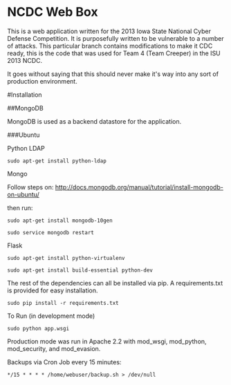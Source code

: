 NCDC Web Box
============

This is a web application written for the 2013 Iowa State National Cyber Defense Competition.  It is purposefully written to be vulnerable to a number of attacks.  This particular branch contains modifications to make it CDC ready, this is the code that was used for Team 4 (Team Creeper) in the ISU 2013 NCDC.

It goes without saying that this should never make it's way into any sort of production environment.

#Installation

##MongoDB

MongoDB is used as a backend datastore for the application.

###Ubuntu

Python LDAP

`sudo apt-get install python-ldap`

Mongo

Follow steps on: http://docs.mongodb.org/manual/tutorial/install-mongodb-on-ubuntu/

then run:

`sudo apt-get install mongodb-10gen`

`sudo service mongodb restart`

Flask

`sudo apt-get install python-virtualenv`

`sudo apt-get install build-essential python-dev`

The rest of the dependencies can all be installed via pip.  A requirements.txt is provided for easy installation.

`sudo pip install -r requirements.txt`

To Run (in development mode)

`sudo python app.wsgi`

Production mode was run in Apache 2.2 with mod_wsgi, mod_python, mod_security, and mod_evasion.

Backups via Cron Job every 15 minutes:

`*/15 * * * * /home/webuser/backup.sh > /dev/null`
